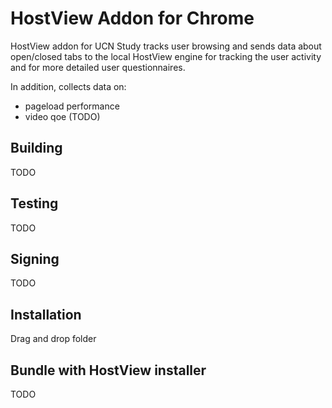 # HostView Addon for Chrome

HostView addon for UCN Study tracks user browsing and sends data about 
open/closed tabs to the local HostView engine for tracking the user activity
and for more detailed user questionnaires.

In addition, collects data on:

- pageload performance
- video qoe (TODO)

## Building

TODO

## Testing

TODO

## Signing 

TODO

## Installation

Drag and drop folder

## Bundle with HostView installer

TODO